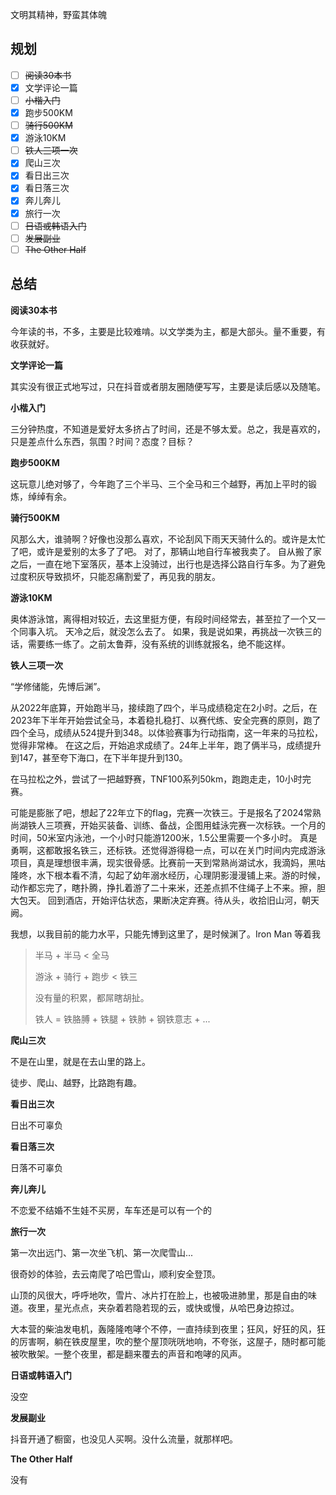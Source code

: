 文明其精神，野蛮其体魄

## 规划

- [ ] ~~阅读30本书~~
- [x] 文学评论一篇
- [ ] ~~小楷入门~~
- [x] 跑步500KM
- [ ] ~~骑行500KM~~
- [x] 游泳10KM
- [ ] ~~铁人三项一次~~
- [x] 爬山三次
- [x] 看日出三次
- [x] 看日落三次
- [x] 奔儿奔儿
- [x] 旅行一次
- [ ] ~~日语或韩语入门~~
- [ ] ~~发展副业~~
- [ ] ~~The Other Half~~

## 总结

**阅读30本书**

今年读的书，不多，主要是比较难啃。以文学类为主，都是大部头。量不重要，有收获就好。

**文学评论一篇**

其实没有很正式地写过，只在抖音或者朋友圈随便写写，主要是读后感以及随笔。

**小楷入门**

三分钟热度，不知道是爱好太多挤占了时间，还是不够太爱。总之，我是喜欢的，只是差点什么东西，氛围？时间？态度？目标？

**跑步500KM**

这玩意儿绝对够了，今年跑了三个半马、三个全马和三个越野，再加上平时的锻炼，绰绰有余。

**骑行500KM**

风那么大，谁骑啊？好像也没那么喜欢，不论刮风下雨天天骑什么的。或许是太忙了吧，或许是爱别的太多了了吧。
对了，那辆山地自行车被我卖了。
自从搬了家之后，一直在地下室落灰，基本上没骑过，出行也是选择公路自行车多。为了避免过度积灰导致损坏，只能忍痛割爱了，再见我的朋友。

**游泳10KM**

奥体游泳馆，离得相对较近，去这里挺方便，有段时间经常去，甚至拉了一个又一个同事入坑。
天冷之后，就没怎么去了。
如果，我是说如果，再挑战一次铁三的话，需要练一练了。之前太鲁莽，没有系统的训练就报名，绝不能这样。

**铁人三项一次**

“学修储能，先博后渊”。

从2022年底算，开始跑半马，接续跑了四个，半马成绩稳定在2小时。之后，在2023年下半年开始尝试全马，本着稳扎稳打、以赛代练、安全完赛的原则，跑了四个全马，成绩从524提升到348。以体验赛事为行动指南，这一年来的马拉松，觉得非常棒。
在这之后，开始追求成绩了。24年上半年，跑了俩半马，成绩提升到147，甚至夸下海口，在下半年提升到130。

在马拉松之外，尝试了一把越野赛，TNF100系列50km，跑跑走走，10小时完赛。

可能是膨胀了吧，想起了22年立下的flag，完赛一次铁三。于是报名了2024常熟尚湖铁人三项赛，开始买装备、训练、备战，企图用蛙泳完赛一次标铁。一个月的时间，50米室内泳池，一个小时只能游1200米，1.5公里需要一个多小时。
真是勇啊，这都敢报名铁三，还标铁。还觉得游得稳一点，可以在关门时间内完成游泳项目，真是理想很丰满，现实很骨感。比赛前一天到常熟尚湖试水，我滴妈，黑咕隆咚，水下根本看不清，勾起了幼年溺水经历，心理阴影漫漫铺上来。游的时候，动作都忘完了，瞎扑腾，挣扎着游了二十来米，还差点抓不住绳子上不来。擦，胆大包天。
回到酒店，开始评估状态，果断决定弃赛。待从头，收拾旧山河，朝天阙。

我想，以我目前的能力水平，只能先博到这里了，是时候渊了。Iron Man 等着我

> 半马 + 半马 < 全马
>
> 游泳 + 骑行 + 跑步 < 铁三
>
> 没有量的积累，都屌瞎胡扯。
>
> 铁人 = 铁胳膊 + 铁腿 + 铁肺 + 钢铁意志 + ...

**爬山三次**

不是在山里，就是在去山里的路上。

徒步、爬山、越野，比路跑有趣。

**看日出三次**

日出不可辜负

**看日落三次**

日落不可辜负

**奔儿奔儿**

不恋爱不结婚不生娃不买房，车车还是可以有一个的

**旅行一次**

第一次出远门、第一次坐飞机、第一次爬雪山...

很奇妙的体验，去云南爬了哈巴雪山，顺利安全登顶。

山顶的风很大，呼呼地吹，雪片、冰片打在脸上，也被吸进肺里，那是自由的味道。夜里，星光点点，夹杂着若隐若现的云，或快或慢，从哈巴身边掠过。

大本营的柴油发电机，轰隆隆咆哮个不停，一直持续到夜里；狂风，好狂的风，狂的厉害啊，躺在铁皮屋里，吹的整个屋顶咣咣地响，不夸张，这屋子，随时都可能被吹散架。一整个夜里，都是翻来覆去的声音和咆哮的风声。

**日语或韩语入门**

没空

**发展副业**

抖音开通了橱窗，也没见人买啊。没什么流量，就那样吧。

**The Other Half**

没有
